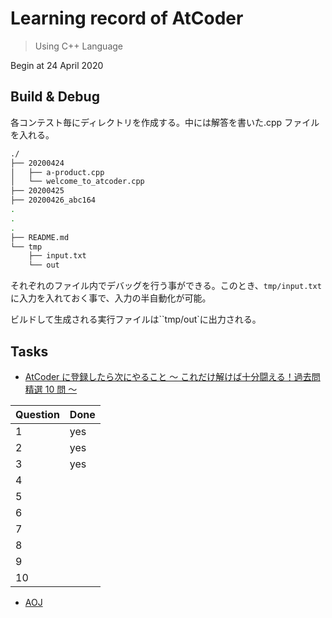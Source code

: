 # Learning record of AtCoder

> Using C++ Language

Begin at 24 April 2020

## Build & Debug

各コンテスト毎にディレクトリを作成する。中には解答を書いた.cpp ファイルを入れる。

```bash
./
├── 20200424
│   ├── a-product.cpp
│   └── welcome_to_atcoder.cpp
├── 20200425
├── 20200426_abc164
.
.
.
├── README.md
└── tmp
    ├── input.txt
    └── out
```

それぞれのファイル内でデバッグを行う事ができる。このとき、`tmp/input.txt`に入力を入れておく事で、入力の半自動化が可能。

ビルドして生成される実行ファイルは``tmp/out`に出力される。

## Tasks

- [AtCoder に登録したら次にやること ～ これだけ解けば十分闘える！過去問精選 10 問 ～](https://qiita.com/drken/items/fd4e5e3630d0f5859067#%E7%AC%AC-1-%E5%95%8F--abc-086-a---product-100-%E7%82%B9)

| Question | Done |
| -------- | ---- |
| 1        | yes  |
| 2        | yes  |
| 3        | yes  |
| 4        |      |
| 5        |      |
| 6        |      |
| 7        |      |
| 8        |      |
| 9        |      |
| 10       |      |

- [AOJ](http://judge.u-aizu.ac.jp/onlinejudge/finder.jsp?course=ITP1)

